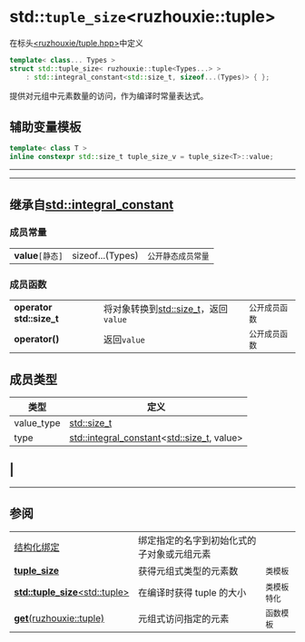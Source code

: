 # std::`tuple_size`\<ruzhouxie::tuple\>
在标头[<ruzhouxie/tuple.hpp>](../../tuple.md)中定义
```cpp
template< class... Types >
struct std::tuple_size< ruzhouxie::tuple<Types...> >
    : std::integral_constant<std::size_t, sizeof...(Types)> { };
```
提供对元组中元素数量的访问，作为编译时常量表达式。
## 辅助变量模板
```cpp
template< class T >
inline constexpr std::size_t tuple_size_v = tuple_size<T>::value;
```
---
---
## 继承自[std::integral_constant](https://zh.cppreference.com/w/cpp/types/integral_constant)
### 成员常量
||||
|-|-|-|
| **value**`[静态]` | sizeof...(Types) | `公开静态成员常量` |
### 成员函数
||||
|-|-|-|
| **operator std::size_t** | 将对象转换到[std::size_t](https://zh.cppreference.com/w/cpp/types/size_t)，返回`value` | `公开成员函数` |
| **operator()** | 返回`value` | `公开成员函数` |
## 成员类型
|类型|定义|
|-|-|
| value_type | [std::size_t](https://zh.cppreference.com/w/cpp/types/size_t) |
| type | [std::integral_constant](https://zh.cppreference.com/w/cpp/types/integral_constant)<[std::size_t](https://zh.cppreference.com/w/cpp/types/size_t), value>
 |
---
---
## 参阅
||||
|-|-|-|
| [结构化绑定](https://zh.cppreference.com/w/cpp/language/structured_binding) | 绑定指定的名字到初始化式的子对象或元组元素 |
| [**tuple_size**](https://zh.cppreference.com/w/cpp/utility/tuple_size) | 获得元组式类型的元素数 | `类模板` |
| [**std::tuple_size**\<std::tuple\>](https://zh.cppreference.com/w/cpp/utility/tuple/tuple_size) | 在编译时获得 tuple 的大小 | `类模板特化` |
| [**get**(ruzhouxie::tuple)](get.md) | 元组式访问指定的元素 | `函数模板` |